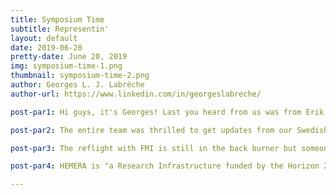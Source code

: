 ```yaml
---
title: Symposium Time
subtitle: Representin'
layout: default
date: 2019-06-20
pretty-date: June 20, 2019
img: symposium-time-1.png
thumbnail: symposium-time-2.png
author: Georges L. J. Labrèche
author-url: https://www.linkedin.com/in/georgeslabreche/

post-par1: Hi guys, it's Georges! Last you heard from us was from Erik as they were prepping to present our experiment at the 24th ESA Symposium on European Rocket and Balloon Programmes and related Research.

post-par2: The entire team was thrilled to get updates from our Swedish delegates Erik, Emil, and Gustav as they attended the symposium and got to meet a whole bunch of interesting peeps. Thank you so much to the organizers but a special thank you to our sponsors the European Space Agency (ESA) and the Swedish National Space Agency (SNSA) for making it possible for our Swedes to attend.

post-par3: The reflight with FMI is still in the back burner but someone at the Symposium also suggested that maybe we could also be able to fly on the HEMERA H2020, will we apply?!

post-par4: HEMERA is "a Research Infrastructure funded by the Horizon 2020 framework Programme of the European Union which integrates a large starting community in the field of tropospheric and stratospheric balloon-borne research, to make existing balloon facilities available to all scientific teams in the European Union, Canada and associated countries." 

---
```

